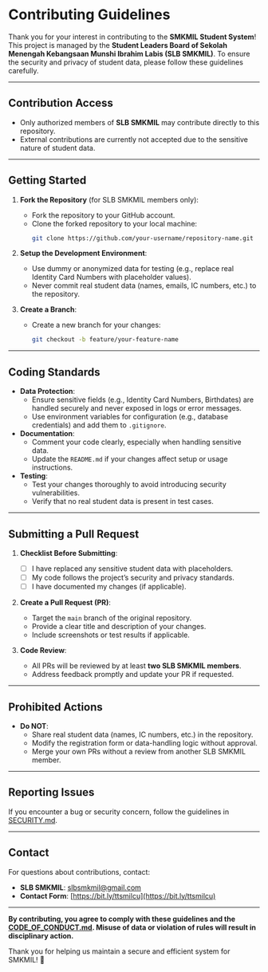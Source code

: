 # Contributing Guidelines

Thank you for your interest in contributing to the **SMKMIL Student System**! This project is managed by the **Student Leaders Board of Sekolah Menengah Kebangsaan Munshi Ibrahim Labis (SLB SMKMIL)**. To ensure the security and privacy of student data, please follow these guidelines carefully.

---

## Contribution Access
- Only authorized members of **SLB SMKMIL** may contribute directly to this repository.
- External contributions are currently not accepted due to the sensitive nature of student data.

---

## Getting Started
1. **Fork the Repository** (for SLB SMKMIL members only):
   - Fork the repository to your GitHub account.
   - Clone the forked repository to your local machine:
     ```bash
     git clone https://github.com/your-username/repository-name.git
     ```

2. **Setup the Development Environment**:
   - Use dummy or anonymized data for testing (e.g., replace real Identity Card Numbers with placeholder values).
   - Never commit real student data (names, emails, IC numbers, etc.) to the repository.

3. **Create a Branch**:
   - Create a new branch for your changes:
     ```bash
     git checkout -b feature/your-feature-name
     ```

---

## Coding Standards
- **Data Protection**:
  - Ensure sensitive fields (e.g., Identity Card Numbers, Birthdates) are handled securely and never exposed in logs or error messages.
  - Use environment variables for configuration (e.g., database credentials) and add them to `.gitignore`.
- **Documentation**:
  - Comment your code clearly, especially when handling sensitive data.
  - Update the `README.md` if your changes affect setup or usage instructions.
- **Testing**:
  - Test your changes thoroughly to avoid introducing security vulnerabilities.
  - Verify that no real student data is present in test cases.

---

## Submitting a Pull Request
1. **Checklist Before Submitting**:
   - [ ] I have replaced any sensitive student data with placeholders.
   - [ ] My code follows the project’s security and privacy standards.
   - [ ] I have documented my changes (if applicable).

2. **Create a Pull Request (PR)**:
   - Target the `main` branch of the original repository.
   - Provide a clear title and description of your changes.
   - Include screenshots or test results if applicable.

3. **Code Review**:
   - All PRs will be reviewed by at least **two SLB SMKMIL members**.
   - Address feedback promptly and update your PR if requested.

---

## Prohibited Actions
- **Do NOT**:
  - Share real student data (names, IC numbers, etc.) in the repository.
  - Modify the registration form or data-handling logic without approval.
  - Merge your own PRs without a review from another SLB SMKMIL member.

---

## Reporting Issues
If you encounter a bug or security concern, follow the guidelines in [SECURITY.md](SECURITY.md).

---

## Contact
For questions about contributions, contact:
- **SLB SMKMIL**: [slbsmkmil@gmail.com](mailto:slbsmkmil@gmail.com)
- **Contact Form**: [https://bit.ly/ttsmilcu](https://bit.ly/ttsmilcu)

---

**By contributing, you agree to comply with these guidelines and the [CODE_OF_CONDUCT.md](CODE_OF_CONDUCT.md). Misuse of data or violation of rules will result in disciplinary action.**

Thank you for helping us maintain a secure and efficient system for SMKMIL! 🚀